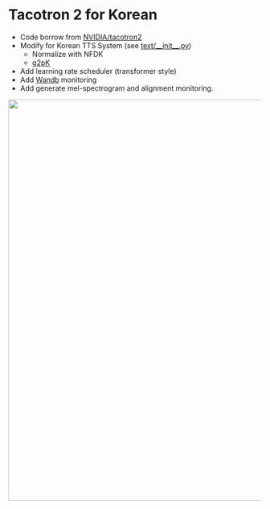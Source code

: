 # Tacotron 2 for Korean

- Code borrow from [NVIDIA/tacotron2](https://github.com/NVIDIA/tacotron2)
- Modify for Korean TTS System (see [text/\_\_init\_\_.py](https://github.com/sooftware/nvidia-tacotron2/blob/master/text/__init__.py))
  - Normalize with NFDK
  - [g2pK](https://github.com/Kyubyong/g2pK)
- Add learning rate scheduler (transformer style)
- Add [Wandb](https://wandb.ai/) monitoring
- Add generate mel-spectrogram and alignment monitoring. 
  
<img src="https://user-images.githubusercontent.com/42150335/137355410-f4df3b72-d3fa-43e0-9bfb-194e01e9b35a.png" width=800>
